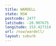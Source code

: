 ```yaml
---
title: WARDELL
state: NSW
postcode: 2477
latitude: -28.907675
longitude: 153.427314
url: /nsw/wardell/
layout: suburb
---
```

